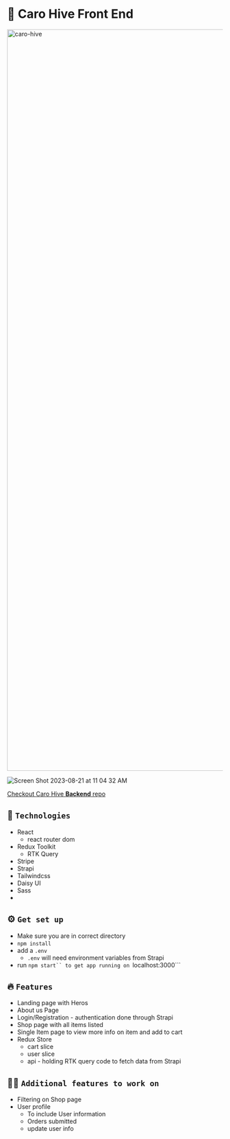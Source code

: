 # 🚀 Caro Hive Front End
<img width="1728" alt="caro-hive" src="https://github.com/An-Be/CaroHive-frontend/assets/77519894/0073529d-d6c8-4a57-beb2-126d95438da0">

![Screen Shot 2023-08-21 at 11 04 32 AM](https://github.com/An-Be/CaroHive-frontend/assets/77519894/ea873de7-5c2f-4278-ba20-472eab0663cf)


[Checkout Caro Hive <strong>Backend</strong> repo](https://github.com/An-Be/CaroHive-backend)

## 🤖 `Technologies`
- React
  - react router dom 
- Redux Toolkit
  - RTK Query
- Stripe
- Strapi
- Tailwindcss
- Daisy UI
- Sass
- 
## ⚙️ `Get set up`
- Make sure you are in correct directory
- ```npm install```
- add a ```.env```
  - ```.env``` will need environment variables from Strapi
- run ```npm start`` to get app running on ```localhost:3000```

## 🔥 `Features`
- Landing page with Heros
- About us Page
- Login/Registration - authentication done through Strapi
- Shop page with all items listed
- Single Item page to view more info on item and add to cart
- Redux Store
  - cart slice
  - user slice
  - api - holding RTK query code to fetch data from Strapi
 
## 👩‍💻 `Additional features to work on`
- Filtering on Shop page
- User profile
  - To include User information
  - Orders submitted
  - update user info
